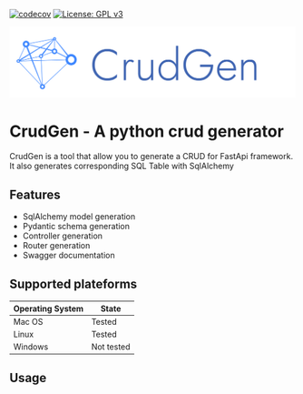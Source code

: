 [![codecov](https://codecov.io/gh/Fszta/CrudGen/branch/development/graph/badge.svg?token=SGSIK5GG1C)](https://codecov.io/gh/Fszta/CrudGen)
[![License: GPL v3](https://img.shields.io/badge/License-GPLv3-blue.svg)](https://www.gnu.org/licenses/gpl-3.0)

<p align="center"><img src="assets/cover.png"/></p>


# CrudGen - A python crud generator
CrudGen is a tool that allow you to generate a CRUD for FastApi framework.
It also generates corresponding SQL Table with SqlAlchemy 

## Features
* SqlAlchemy model generation
* Pydantic schema generation
* Controller generation
* Router generation
* Swagger documentation

## Supported plateforms
<table>
  <thead>
    <tr>
      <th>Operating System</th>
      <th>State</th>
    </tr>
  </thead>
  <tbody>
    <tr>
      <td>Mac OS</td>
      <td>Tested</td>
    </tr>
    <tr>
      <td>Linux</td>
      <td>Tested</td>
    </tr>
    <tr>
      <td>Windows</td>
      <td>Not tested</td>
    </tr>
  </tbody>
</table>

## Usage
